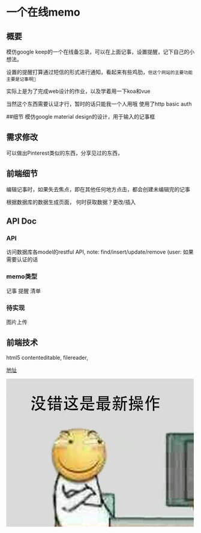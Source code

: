 # 一个在线memo

## 概要
模仿google keep的一个在线备忘录，可以在上面记事，设置提醒，记下自己的小想法。

设置的提醒打算通过短信的形式进行通知，看起来有些鸡肋，`但这个网站的主要功能主要是记事啊🌚`

实际上是为了完成web设计的作业，以及学着用一下koa和vue

当然这个东西需要认证才行，暂时的话只能我一个人用哦
使用了http basic auth

##细节
模仿google material design的设计，用于输入的记事框

## 需求修改
可以做出Pinterest类似的东西，分享见过的东西，

## 前端细节
编辑记事时，如果失去焦点，即在其他任何地方点击，都会创建未编辑完的记事

根据数据库的数据生成页面，
何时获取数据？更改/插入

## API Doc

### API
访问数据库各model的restful API,
note: find/insert/update/remove
(user: 如果需要认证的话

### memo类型
记事
提醒
清单

### 待实现
图片上传

## 前端技术
html5 contenteditable, filereader, 


[地址](https://memo.zhangfeng.site)

![](public/new-operation.jpg)